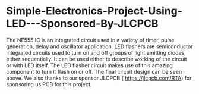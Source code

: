 # Simple-Electronics-Project-Using-LED---Sponsored-By-JLCPCB
The NE555 IC is an integrated circuit used in a variety of timer, pulse generation, delay and oscillator application.  LED flashers are  semiconductor integrated circuits used to turn on and off groups of light emitting diodes either sequentially. It can be used either to describe working of the circuit or with LED itself. The LED flasher circuit makes use of this amazing component to turn it flash on or off.  The final circuit design can be seen  above. We also thanks to our sponsor JLCPCB ( https://jlcpcb.com/RTA) for sponsoring  us PCB for this project.
